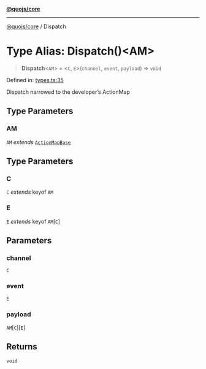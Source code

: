 [**@quojs/core**](../README.md)

***

[@quojs/core](../README.md) / Dispatch

# Type Alias: Dispatch()\<AM\>

> **Dispatch**\<`AM`\> = \<`C`, `E`\>(`channel`, `event`, `payload`) => `void`

Defined in: [types.ts:35](https://github.com/quojs/quojs/blob/77e60321cd9a639207281caa83e9258935b2bfc1/packages/core/src/types.ts#L35)

Dispatch narrowed to the developer’s ActionMap

## Type Parameters

### AM

`AM` *extends* [`ActionMapBase`](ActionMapBase.md)

## Type Parameters

### C

`C` *extends* keyof `AM`

### E

`E` *extends* keyof `AM`\[`C`\]

## Parameters

### channel

`C`

### event

`E`

### payload

`AM`\[`C`\]\[`E`\]

## Returns

`void`
